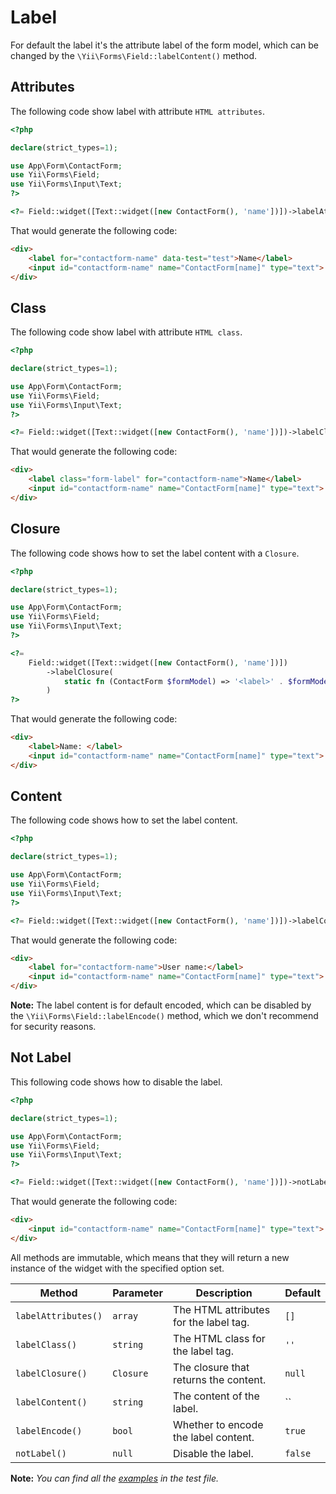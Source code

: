 # Label

For default the label it's the attribute label of the form model, which can be changed by the `\Yii\Forms\Field::labelContent()` method.

## Attributes

The following code show label with attribute `HTML attributes`.

```php
<?php

declare(strict_types=1);

use App\Form\ContactForm;
use Yii\Forms\Field;
use Yii\Forms\Input\Text;
?>

<?= Field::widget([Text::widget([new ContactForm(), 'name'])])->labelAttributes(['data-test' => 'test']) ?>
```

That would generate the following code:

```html
<div>
    <label for="contactform-name" data-test="test">Name</label>
    <input id="contactform-name" name="ContactForm[name]" type="text">
</div>
```

## Class

The following code show label with attribute `HTML class`.

```php
<?php

declare(strict_types=1);

use App\Form\ContactForm;
use Yii\Forms\Field;
use Yii\Forms\Input\Text;
?>

<?= Field::widget([Text::widget([new ContactForm(), 'name'])])->labelClass('form-label') ?>
```

That would generate the following code:

```html
<div>
    <label class="form-label" for="contactform-name">Name</label>
    <input id="contactform-name" name="ContactForm[name]" type="text">
</div>
```

## Closure

The following code shows how to set the label content with a `Closure`.

```php
<?php

declare(strict_types=1);

use App\Form\ContactForm;
use Yii\Forms\Field;
use Yii\Forms\Input\Text;
?>

<?=            
    Field::widget([Text::widget([new ContactForm(), 'name'])])
        ->labelClosure(
            static fn (ContactForm $formModel) => '<label>' . $formModel->getLabel('name') . ': </label>'
        )
?>
```

That would generate the following code:

```html
<div>
    <label>Name: </label>
    <input id="contactform-name" name="ContactForm[name]" type="text">
</div>
```

## Content

The following code shows how to set the label content.

```php
<?php

declare(strict_types=1);

use App\Form\ContactForm;
use Yii\Forms\Field;
use Yii\Forms\Input\Text;
?>

<?= Field::widget([Text::widget([new ContactForm(), 'name'])])->labelContent('User name:') ?>
```

That would generate the following code:

```html
<div>
    <label for="contactform-name">User name:</label>
    <input id="contactform-name" name="ContactForm[name]" type="text">
</div>
```

**Note:** The label content is for default encoded, which can be disabled by the `\Yii\Forms\Field::labelEncode()` method, which we don't recommend for security reasons.

## Not Label

This following code shows how to disable the label.

```php
<?php

declare(strict_types=1);

use App\Form\ContactForm;
use Yii\Forms\Field;
use Yii\Forms\Input\Text;
?>

<?= Field::widget([Text::widget([new ContactForm(), 'name'])])->notLabel() ?>
```

That would generate the following code:

```html
<div>
    <input id="contactform-name" name="ContactForm[name]" type="text">
</div>
```

All methods are immutable, which means that they will return a new instance of the widget with the specified option set.

| Method              | Parameter     | Description                            | Default    |
|---------------------|---------------|----------------------------------------|------------|
| `labelAttributes()` | `array`       | The HTML attributes for the label tag. | `[]`       |
| `labelClass()`      | `string`      | The HTML class for the label tag.      | `''`       |
| `labelClosure()`    | `Closure`     | The closure that returns the content.  | `null`     |
| `labelContent()`    | `string`      | The content of the label.              | ``         |
| `labelEncode()`     | `bool`        | Whether to encode the label content.   | `true`     |
| `notLabel()`        | `null`        | Disable the label.                     | `false`    |

**Note:** *You can find all the [examples](/tests/Doc/LabelDocTest.php) in the test file.*
